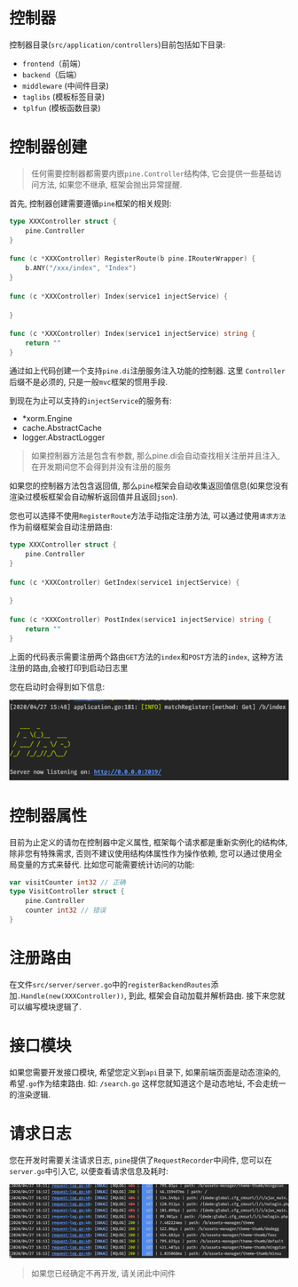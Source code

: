 # 控制器
控制器目录(`src/application/controllers`)目前包括如下目录:

- `frontend`（前端）
- `backend`（后端）
- `middleware` (中间件目录)
- `taglibs` (模板标签目录)
- `tplfun` (模板函数目录)


# 控制器创建

> 任何需要控制器都需要内嵌`pine.Controller`结构体, 它会提供一些基础访问方法, 如果您不继承, 框架会抛出异常提醒. 

首先, 控制器创建需要遵循`pine`框架的相关规则: 

```go
type XXXController struct {
	pine.Controller
}

func (c *XXXController) RegisterRoute(b pine.IRouterWrapper) {
	b.ANY("/xxx/index", "Index")
}

func (c *XXXController) Index(service1 injectService) {
    
}

func (c *XXXController) Index(service1 injectService) string {
    return ""
}
```

通过如上代码创建一个支持`pine.di`注册服务注入功能的控制器.  这里 `Controller`后缀不是必须的, 只是一般`mvc`框架的惯用手段. 

到现在为止可以支持的`injectService`的服务有:
- *xorm.Engine
- cache.AbstractCache
- logger.AbstractLogger

> 如果控制器方法是包含有参数, 那么pine.di会自动查找相关注册并且注入, 在开发期间您不会得到并没有注册的服务

如果您的控制器方法包含返回值, 那么`pine`框架会自动收集返回值信息(如果您没有渲染过模板框架会自动解析返回值并且返回`json`). 

您也可以选择不使用`RegisterRoute`方法手动指定注册方法, 可以通过使用`请求方法`作为前缀框架会自动注册路由:
```go
type XXXController struct {
	pine.Controller
}

func (c *XXXController) GetIndex(service1 injectService) {
    
}

func (c *XXXController) PostIndex(service1 injectService) string {
    return ""
}
```
上面的代码表示需要注册两个路由`GET`方法的`index`和`POST`方法的`index`, 这种方法注册的路由,会被打印到启动日志里 

您在启动时会得到如下信息: 

![](https://raw.githubusercontent.com/xiusin/assets/master/20200427154826.png)


# 控制器属性

目前为止定义的请勿在控制器中定义属性, 框架每个请求都是重新实例化的结构体, 除非您有特殊需求, 否则不建议使用结构体属性作为操作依赖, 您可以通过使用全局变量的方式来替代.
比如您可能需要统计访问的功能:
```go
var visitCounter int32 // 正确
type VisitController struct {
	pine.Controller
    counter int32 // 错误
}
``` 

# 注册路由

在文件`src/server/server.go`中的`registerBackendRoutes`添加`.Handle(new(XXXController))`, 到此, 框架会自动加载并解析路由. 接下来您就可以编写模块逻辑了.

# 接口模块

如果您需要开发接口模块, 希望您定义到`api`目录下, 如果前端页面是动态渲染的, 希望`.go`作为结束路由. 如: `/search.go` 这样您就知道这个是动态地址, 不会走统一的渲染逻辑.  

# 请求日志
您在开发时需要关注请求日志, `pine`提供了`RequestRecorder`中间件, 您可以在`server.go`中引入它, 以便查看请求信息及耗时:

![](https://raw.githubusercontent.com/xiusin/assets/master/20200427164108.png)

> 如果您已经确定不再开发, 请关闭此中间件